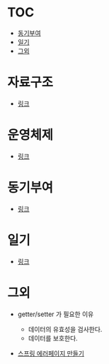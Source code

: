 # TOC

- [동기부여](#동기부여)
- [일기](#일기)
- [그외](#그외)

# 자료구조

- [링크](https://www.notion.so/randi65535/991096d60d794852b716b34a7eddb93b)

# 운영체제

- [링크](https://www.notion.so/randi65535/3dcc7712f7ff4df79522cc101cec303f)

# 동기부여

- [링크](https://www.notion.so/randi65535/999989a4561142838163eeb0e54ccdef)

# 일기

- [링크](https://www.notion.so/randi65535/fe749ea245674fabb62470d6942e45db)

# 그외

- getter/setter 가 필요한 이유
  - 데이터의 유효성을 검사한다.
  - 데이터를 보호한다.

- [스프링 에러페이지 만들기](https://offbyone.tistory.com/280)
